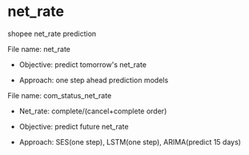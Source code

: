 # net_rate
shopee net_rate prediction

File name: net_rate
  
- Objective: predict tomorrow's net_rate
  
- Approach: one step ahead prediction models

File name: com_status_net_rate

- Net_rate: complete/(cancel+complete order)

- Objective: predict future net_rate

- Approach: SES(one step), LSTM(one step), ARIMA(predict 15 days)
